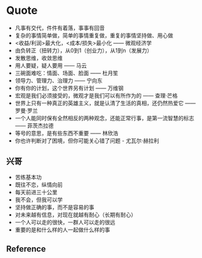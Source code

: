 # Quote

- 凡事有交代，件件有着落，事事有回音
- 复杂的事情简单做，简单的事情重复做，重复的事情坚持做、用心做
- <收益/利润>最大化，<成本/损失>最小化 —— 微观经济学
- 由负转正（扭转力），从0到1（创业力），从1到n（发展力）
- 发散思维，收敛思维
- 用人要疑，疑人要用 —— 马云
- 三碗面难吃：情面、场面、脸面 —— 杜月笙
- 领导力、管理力、治理力 —— 宁向东
- 你有你的计划，这个世界另有计划 —— 万维钢
- 宏观是我们必须接受的，微观才是我们可以有所作为的 —— 查理·芒格
- 世界上只有一种真正的英雄主义，就是认清了生活的真相，还仍然热爱它 —— 罗曼·罗兰
- 一个人能同时保有全然相反的两种观念，还能正常行事，是第一流智慧的标志 —— 菲茨杰拉德
- 等号的意思，是有些东西不重要 —— 林欣浩
- 你也许判断对了困境，但你可能关心错了问题 - 尤瓦尔·赫拉利

## 兴哥

- 苦练基本功
- 既往不恋，纵情向前
- 每天前进三十公里
- 我不会，但我可以学
- 坚持做正确的事，而不是容易的事
- 对未来越有信息，对现在就越有耐心（长期有耐心）
- 一个人可以走的很快，一群人可以走的很远
- 重要的是和什么样的人一起做什么样的事

## Reference
